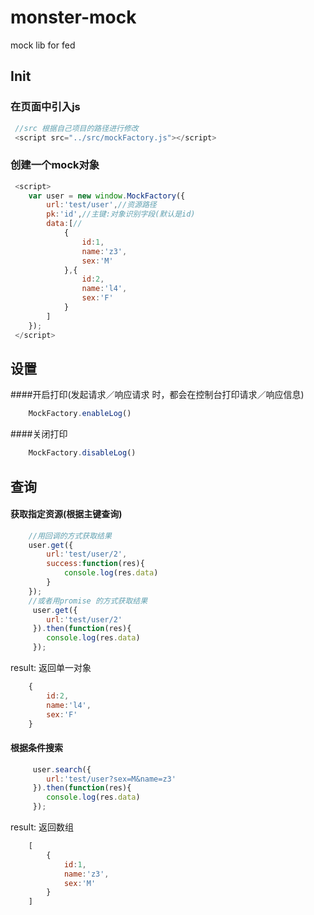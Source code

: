 # monster-mock
mock lib for fed

## Init

### 在页面中引入js
````js
 //src 根据自己项目的路径进行修改
 <script src="../src/mockFactory.js"></script>
````
### 创建一个mock对象
```js
 <script>
    var user = new window.MockFactory({
        url:'test/user',//资源路径
        pk:'id',//主键:对象识别字段(默认是id)
        data:[//
            {
                id:1,
                name:'z3',
                sex:'M'
            },{
                id:2,
                name:'l4',
                sex:'F'
            }
        ]
    });
 </script>
```
## 设置
####开启打印(发起请求／响应请求 时，都会在控制台打印请求／响应信息)
```js
    MockFactory.enableLog()
```
####关闭打印
```js
    MockFactory.disableLog()
```
## 查询
#### 获取指定资源(根据主键查询)
```js
    //用回调的方式获取结果
    user.get({
        url:'test/user/2',
        success:function(res){
            console.log(res.data)
        }
    });
    //或者用promise 的方式获取结果
     user.get({
        url:'test/user/2'
     }).then(function(res){
        console.log(res.data)
     });
```
result: 返回单一对象
```js
    {
        id:2,
        name:'l4',
        sex:'F'
    }
```

#### 根据条件搜索
```js
     user.search({
        url:'test/user?sex=M&name=z3'
     }).then(function(res){
        console.log(res.data)
     });
```
result: 返回数组
```js
    [
        {
            id:1,
            name:'z3',
            sex:'M'
        }
    ]
```
